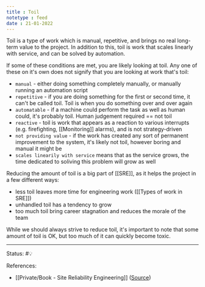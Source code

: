 ```yaml
---
title : Toil
notetype : feed
date : 21-01-2022
---
```


Toil is a type of work which is manual, repetitive, and brings no real long-term value to the project. In addition to this, toil is work that scales linearly with service, and can be solved by automation.

If some of these conditions are met, you are likely looking at toil. Any one of these on it's own does not signify that you are looking at work that's toil:
- `manual`  - either doing something completely manually, or manually running an automation script
- `repetitive` - if you are doing something for the first or second time, it can't be called toil. Toil is when you do something over and over again
- `automatable` - if a machine could perform the task as well as human could, it's probably toil. Human judgement required == not toil
- `reactive` - toil is work that appears as a reaction to various interrupts (e.g. firefighting, [[Monitoring]] alarms), and is not strategy-driven
- `not providing value` - if the work has created any sort of permanent improvement to the system, it's likely not toil, however boring and manual it might be
- `scales linearily with service` means that as the service grows, the time dedicated to soliving this problem will grow as well

Reducing the amount of toil is a big part of [[SRE]], as it helps the project in a few different ways:
- less toil leaves more time for engineering work ([[Types of work in SRE]])
- unhandled toil has a tendency to grow
- too much toil bring career stagnation and reduces the morale of the team


While we should always strive to reduce toil, it's important to note that some amount of toil is OK, but too much of it can quickly become toxic.


-----

Status: #💡 

References:
- [[Private/Book - Site Reliability Engineering]] ([Source](https://sre.google/sre-book/table-of-contents/))
